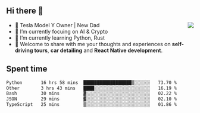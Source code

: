 ## Hi there 👋
<img align="right" src="https://github-readme-stats.vercel.app/api?username=ljunb&show_icons=true&icon_color=CE1D2D&text_color=718096&bg_color=00000000&hide_title=true&hide_border=true" />

- 🚗 Tesla Model Y Owner | New Dad
- 🔭 I’m currently focuing on AI & Crypto
- 🌱 I’m currently learning Python, Rust
- 💬 Welcome to share with me your thoughts and experiences on **self-driving tours**, **car detailing** and **React Native development**.




## Spent time
<!--START_SECTION:waka-->

```txt
Python       16 hrs 58 mins  ██████████████████▒░░░░░░   73.70 %
Other        3 hrs 43 mins   ████░░░░░░░░░░░░░░░░░░░░░   16.19 %
Bash         30 mins         ▓░░░░░░░░░░░░░░░░░░░░░░░░   02.22 %
JSON         29 mins         ▓░░░░░░░░░░░░░░░░░░░░░░░░   02.10 %
TypeScript   25 mins         ▒░░░░░░░░░░░░░░░░░░░░░░░░   01.86 %
```

<!--END_SECTION:waka-->
